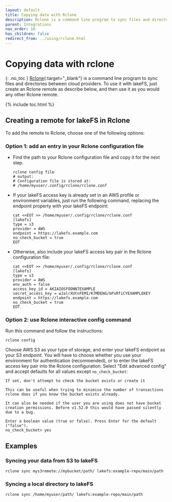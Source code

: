 ```yaml
---
layout: default
title: Copying data with Rclone
description: Rclone is a command line program to sync files and directories between cloud providers. Start copying data using rclone. 
parent: Integrations
nav_order: 10
has_children: false
redirect_from: ../using/rclone.html
---
```

# Copying data with rclone
{: .no_toc }
[Rclone](https://rclone.org/){:target="_blank"} is a command line program to sync files and directories between cloud providers.
To use it with lakeFS, just create an Rclone remote as describe below, and then use it as you would any other Rclone remote.                                                                                                  

{% include toc.html %}
## Creating a remote for lakeFS in Rclone

To add the remote to Rclone, choose one of the following options:
### Option 1: add an entry in your Rclone configuration file
*   Find the path to your Rclone configuration file and copy it for the next step.
    
    ```shell
    rclone config file
    # output:
    # Configuration file is stored at:
    # /home/myuser/.config/rclone/rclone.conf
    ```
    
*   If your lakeFS access key is already set in an AWS profile or environment variables, just run the following command, replacing the endpoint property with your lakeFS endpoint:

    ```shell
    cat <<EOT >> /home/myuser/.config/rclone/rclone.conf
    [lakefs]
    type = s3
    provider = AWS
    endpoint = https://lakefs.example.com
	no_check_bucket = true
    EOT
    ```

*   Otherwise, also include your lakeFS access key pair in the Rclone configuration file:

    ```shell
    cat <<EOT >> /home/myuser/.config/rclone/rclone.conf
    [lakefs]
    type = s3
    provider = AWS
    env_auth = false
    access_key_id = AKIAIOSFODNN7EXAMPLE
    secret_access_key = wJalrXUtnFEMI/K7MDENG/bPxRfiCYEXAMPLEKEY
    endpoint = https://lakefs.example.com
	no_check_bucket = true
    EOT
    ```
	
### Option 2: use Rclone interactive config command

Run this command and follow the instructions:
```shell
rclone config
```
Choose AWS S3 as your type of storage, and enter your lakeFS endpoint as your S3 endpoint.
You will have to choose whether you use your environment for authentication (recommended),
or to enter the lakeFS access key pair into the Rclone configuration.  Select "Edit advanced
config" and accept defaults for all values except `no_check_bucket`:
```
If set, don't attempt to check the bucket exists or create it

This can be useful when trying to minimise the number of transactions
rclone does if you know the bucket exists already.

It can also be needed if the user you are using does not have bucket
creation permissions. Before v1.52.0 this would have passed silently
due to a bug.

Enter a boolean value (true or false). Press Enter for the default ("false").
no_check_bucket> yes
```

## Examples

### Syncing your data from S3 to lakeFS

```shell
rclone sync mys3remote://mybucket/path/ lakefs:example-repo/main/path
```

### Syncing a local directory to lakeFS

```shell
rclone sync /home/myuser/path/ lakefs:example-repo/main/path
```
